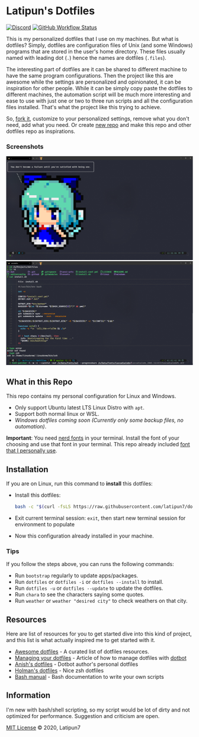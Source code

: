 # Latipun's Dotfiles

[![Discord](https://img.shields.io/discord/758271814153011201?style=flat-square&logo=discord&label=chat+and+discuss)](https://discord.gg/njSj2Nq "Developers Indonesia") [![GitHub Workflow Status](https://img.shields.io/github/workflow/status/latipun7/dotfiles/CI%20%E2%9A%99%F0%9F%A4%96?logo=github%20actions&style=flat-square)](https://github.com/latipun7/dotfiles/actions "GitHub Actions")

This is my personalized dotfiles that I use on my machines. But what is dotfiles?
Simply, dotfiles are configuration files of Unix (and some Windows) programs that are
stored in the user's home directory. These files usually named with leading dot (`.`) hence the names are dotfiles (`.files`).

The interesting part of dotfiles are it can be shared to different machine to have
the same program configurations. Then the project like this are awesome while the
settings are personalized and opinionated, it can be inspiration for other people.
While it can be simply copy paste the dotfiles to different machines, the automation
script will be much more interesting and ease to use with just one or two to three
run scripts and all the configuration files installed. That's what the project like
this trying to achieve.

So, [fork it](https://github.com/latipun7/dotfiles/fork), customize to your personalized
settings, remove what you don't need, add what you need. Or create [new repo](https://github.com/new)
and make this repo and other dotfiles repo as inspirations.

### Screenshots

![screenshot1-2020-05-31](./assets/screenshots/2020-05-31_13-00-45_WindowsTerminal.png)
![screenshot2-2020-05-31](./assets/screenshots/2020-05-31_13-03-23_WindowsTerminal.png)

## What in this Repo

This repo contains my personal configuration for Linux and Windows.

- Only support Ubuntu latest LTS Linux Distro with `apt`.
- Support both normal linux or WSL.
- _Windows dotfiles coming soon (Currently only some backup files, no automation)_.

**Important**: You need [nerd fonts][nerd-fonts] in your terminal.
Install the font of your choosing and use that font in your terminal.
This repo already included [font that I personally use][my-font].

## Installation

If you are on Linux, run this command to **install** this dotfiles:

- Install this dotfiles:

  ```bash
  bash -c "$(curl -fsLS https://raw.githubusercontent.com/latipun7/dotfiles/main/install.sh)"
  ```

- Exit current terminal session: `exit`, then start new terminal session for environment to populate
- Now this configuration already installed in your machine.

### Tips

If you follow the steps above, you can runs the following commands:

- Run `bootstrap` regularly to update apps/packages.
- Run `dotfiles` or `dotfiles -i` or `dotfiles --install` to install.
- Run `dotfiles -u` or `dotfiles --update` to update the dotfiles.
- Run `chara` to see the characters saying some quotes.
- Run `weather` or `weather "desired city"` to check weathers on that city.

## Resources

Here are list of resources for you to get started dive into this kind of project,
and this list is what actually inspired me to get started with it.

- [Awesome dotfiles][awe-dot] - A curated list of dotfiles resources.
- [Managing your dotfiles][manage] - Article of how to manage dotfiles with [dotbot][dotbot]
- [Anish's dotfiles][anish] - Dotbot author's personal dotfiles
- [Holman's dotfiles][holman] - Nice zsh dotfiles
- [Bash manual][bash] - Bash documentation to write your own scripts

## Information

I'm new with bash/shell scripting, so my script would be lot of dirty and not optimized
for performance. Suggestion and criticism are open.

[MIT License](./LICENSE) © 2020, Latipun7

<!-- Variables -->

[awe-dot]: https://github.com/webpro/awesome-dotfiles#readme "Awesome Dotfiles"
[manage]: https://www.anishathalye.com/2014/08/03/managing-your-dotfiles/ "Managing your dotfiles"
[dotbot]: https://github.com/anishathalye/dotbot "Dotbot - dotfiles management tools"
[anish]: https://github.com/anishathalye/dotfiles "Anish's dotfiles"
[holman]: https://github.com/holman/dotfiles "Holman does dotfiles"
[bash]: https://www.gnu.org/software/bash/manual/bash.html "Bash Manual"
[nerd-fonts]: https://www.nerdfonts.com/ "NerdFonts"
[my-font]: ./assets/fonts/Caskaydia%20Cove%20PL%20Regular%20Nerd%20Font%20Complete%20Windows%20Compatible.otf "CaskaydiaCove NF (self-patched)"
